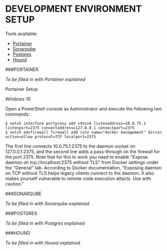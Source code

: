 # DEVELOPMENT ENVIRONMENT SETUP

Tools available:

* [Portainer](#portainer)
* [Sonarqube](#sonarqube)
* [Postgres](#postgres)
* [Hound](#hound)

###PORTAINER

_To be filled in with Portainer explained_

Portainer Setup

_Windows 10_

Open a PowerShell console as Administrator and execute the following two commands:
```
$ netsh interface portproxy add v4tov4 listenaddress=10.0.75.1 listenport=2375 connectaddress=127.0.0.1 connectport=2375
$ netsh advfirewall firewall add rule name="docker management" dir=in action=allow protocol=TCP localport=2375
```
The first line connects 10.0.75.1:2375 to the daemon socket on 127.0.0.1:2375, and the second line adds a pass-through on the firewall for the port 2375. Note that for this to work you need to enable "Expose daemon on tcp://localhost:2375 without TLS" from Docker settings under the "General" tab. According to Docker documentation, "Exposing daemon on TCP without TLS helps legacy clients connect to the daemon. It also makes yourself vulnerable to remote code execution attacts. Use with caution."

###SONARQUBE

_To be filled in with Sonarqube explained_

###POSTGRES

_To be filled in with Postgres explained_

###HOUND

_To be filled in with Hound explained_